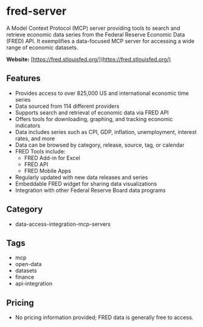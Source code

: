 # fred-server

A Model Context Protocol (MCP) server providing tools to search and retrieve economic data series from the Federal Reserve Economic Data (FRED) API. It exemplifies a data-focused MCP server for accessing a wide range of economic datasets.

**Website:** [https://fred.stlouisfed.org/](https://fred.stlouisfed.org/)

## Features
- Provides access to over 825,000 US and international economic time series
- Data sourced from 114 different providers
- Supports search and retrieval of economic data via FRED API
- Offers tools for downloading, graphing, and tracking economic indicators
- Data includes series such as CPI, GDP, inflation, unemployment, interest rates, and more
- Data can be browsed by category, release, source, tag, or calendar
- FRED Tools include:
  - FRED Add-in for Excel
  - FRED API
  - FRED Mobile Apps
- Regularly updated with new data releases and series
- Embeddable FRED widget for sharing data visualizations
- Integration with other Federal Reserve Board data programs

## Category
- data-access-integration-mcp-servers

## Tags
- mcp
- open-data
- datasets
- finance
- api-integration

## Pricing
- No pricing information provided; FRED data is generally free to access.
